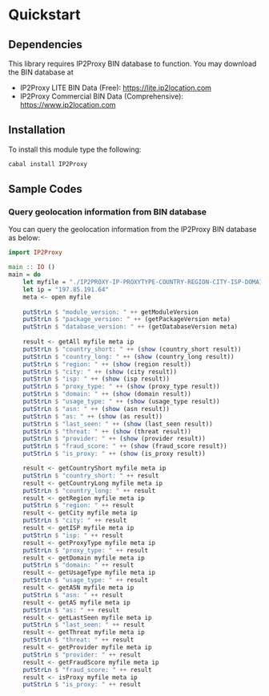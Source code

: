# Quickstart

## Dependencies

This library requires IP2Proxy BIN database to function. You may download the BIN database at

-   IP2Proxy LITE BIN Data (Free): <https://lite.ip2location.com>
-   IP2Proxy Commercial BIN Data (Comprehensive):
    <https://www.ip2location.com>

## Installation

To install this module type the following:

```bash
cabal install IP2Proxy
```

## Sample Codes

### Query geolocation information from BIN database

You can query the geolocation information from the IP2Proxy BIN database as below:

```haskell
import IP2Proxy

main :: IO ()
main = do
    let myfile = "./IP2PROXY-IP-PROXYTYPE-COUNTRY-REGION-CITY-ISP-DOMAIN-USAGETYPE-ASN-LASTSEEN-THREAT-RESIDENTIAL-PROVIDER-FRAUDSCORE.BIN"
    let ip = "197.85.191.64"
    meta <- open myfile
    
    putStrLn $ "module_version: " ++ getModuleVersion
    putStrLn $ "package_version: " ++ (getPackageVersion meta)
    putStrLn $ "database_version: " ++ (getDatabaseVersion meta)
    
    result <- getAll myfile meta ip
    putStrLn $ "country_short: " ++ (show (country_short result))
    putStrLn $ "country_long: " ++ (show (country_long result))
    putStrLn $ "region: " ++ (show (region result))
    putStrLn $ "city: " ++ (show (city result))
    putStrLn $ "isp: " ++ (show (isp result))
    putStrLn $ "proxy_type: " ++ (show (proxy_type result))
    putStrLn $ "domain: " ++ (show (domain result))
    putStrLn $ "usage_type: " ++ (show (usage_type result))
    putStrLn $ "asn: " ++ (show (asn result))
    putStrLn $ "as: " ++ (show (as result))
    putStrLn $ "last_seen: " ++ (show (last_seen result))
    putStrLn $ "threat: " ++ (show (threat result))
    putStrLn $ "provider: " ++ (show (provider result))
    putStrLn $ "fraud_score: " ++ (show (fraud_score result))
    putStrLn $ "is_proxy: " ++ (show (is_proxy result))

    result <- getCountryShort myfile meta ip
    putStrLn $ "country_short: " ++ result
    result <- getCountryLong myfile meta ip
    putStrLn $ "country_long: " ++ result
    result <- getRegion myfile meta ip
    putStrLn $ "region: " ++ result
    result <- getCity myfile meta ip
    putStrLn $ "city: " ++ result
    result <- getISP myfile meta ip
    putStrLn $ "isp: " ++ result
    result <- getProxyType myfile meta ip
    putStrLn $ "proxy_type: " ++ result
    result <- getDomain myfile meta ip
    putStrLn $ "domain: " ++ result
    result <- getUsageType myfile meta ip
    putStrLn $ "usage_type: " ++ result
    result <- getASN myfile meta ip
    putStrLn $ "asn: " ++ result
    result <- getAS myfile meta ip
    putStrLn $ "as: " ++ result
    result <- getLastSeen myfile meta ip
    putStrLn $ "last_seen: " ++ result
    result <- getThreat myfile meta ip
    putStrLn $ "threat: " ++ result
    result <- getProvider myfile meta ip
    putStrLn $ "provider: " ++ result
    result <- getFraudScore myfile meta ip
    putStrLn $ "fraud_score: " ++ result
    result <- isProxy myfile meta ip
    putStrLn $ "is_proxy: " ++ result
```